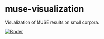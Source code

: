 # muse-visualization
Visualization of MUSE results on small corpora.

[![Binder](https://mybinder.org/badge_logo.svg)](https://mybinder.org/v2/gh/MrLogarithm/muse-visualization/master?filepath=visualize.ipynb)
